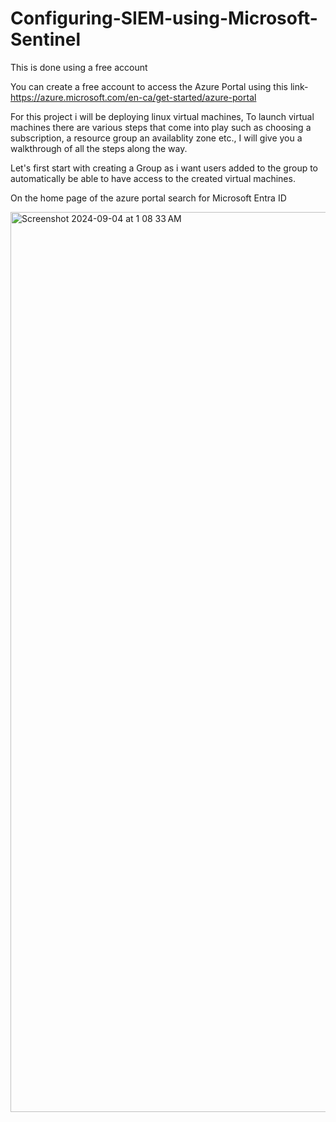 # Configuring-SIEM-using-Microsoft-Sentinel
This is done using a free account

You can create a free account to access the Azure Portal using this link-https://azure.microsoft.com/en-ca/get-started/azure-portal

For this project i will be deploying linux virtual machines, To launch virtual machines there are various steps that come into play such as choosing a subscription, a resource group an availablity zone etc., I will give you a walkthrough of all the steps along the way.

Let's first start with creating a Group as i want users added to the group to automatically be able to have access to the created virtual machines.

On the home page of the azure portal search for Microsoft Entra ID

<img width="1440" alt="Screenshot 2024-09-04 at 1 08 33 AM" src="https://github.com/user-attachments/assets/a8cdd3be-fdaa-426e-aba6-0cb2689ee40b">




